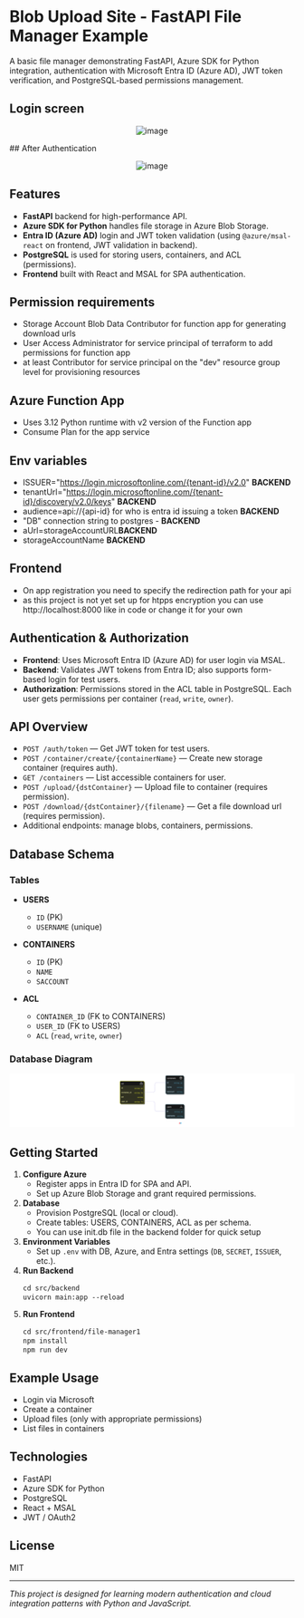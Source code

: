 # Blob Upload Site - FastAPI File Manager Example

A basic file manager demonstrating FastAPI, Azure SDK for Python integration, authentication with Microsoft Entra ID (Azure AD), JWT token verification, and PostgreSQL-based permissions management.
## Login screen
<p align="center">
<img width=50% height=50% alt="image" src="https://github.com/user-attachments/assets/d49e5485-5686-49f5-8157-d660a72a80af" />
</p>
## After Authentication
<p align="center">
<img width=50% height=50% alt="image" src="https://github.com/user-attachments/assets/c24b4c44-0562-4832-8d8a-d6582aafae03" />
</p>

## Features

- **FastAPI** backend for high-performance API.
- **Azure SDK for Python** handles file storage in Azure Blob Storage.
- **Entra ID (Azure AD)** login and JWT token validation (using `@azure/msal-react` on frontend, JWT validation in backend).
- **PostgreSQL** is used for storing users, containers, and ACL (permissions).
- **Frontend** built with React and MSAL for SPA authentication.

## Permission requirements
- Storage Account Blob Data Contributor for function app for generating download urls
- User Access Administrator for service principal of terraform to add permissions for function app
- at least Contributor for service principal on the "dev" resource group level for provisioning resources

## Azure Function App
- Uses 3.12 Python runtime with v2 version of the Function app
- Consume Plan for the app service
## Env variables
- ISSUER="https://login.microsoftonline.com/{tenant-id}/v2.0" **BACKEND**
- tenantUrl="https://login.microsoftonline.com/{tenant-id}/discovery/v2.0/keys" **BACKEND**
- audience=api://{api-id} for who is entra id issuing a token **BACKEND**
- "DB" connection string to postgres - **BACKEND**
- aUrl=storageAccountURL**BACKEND**
- storageAccountName **BACKEND**
## Frontend
- On app registration you need to specify the redirection path for your api
- as this project is not yet set up for htpps encryption you can use http://localhost:8000 like in code
  or change it for your own

## Authentication & Authorization

- **Frontend**: Uses Microsoft Entra ID (Azure AD) for user login via MSAL.
- **Backend**: Validates JWT tokens from Entra ID; also supports form-based login for test users.
- **Authorization**: Permissions stored in the ACL table in PostgreSQL. Each user gets permissions per container (`read`, `write`, `owner`).

## API Overview

- `POST /auth/token` — Get JWT token for test users.
- `POST /container/create/{containerName}` — Create new storage container (requires auth).
- `GET /containers` — List accessible containers for user.
- `POST /upload/{dstContainer}` — Upload file to container (requires permission).
- `POST /download/{dstContainer}/{filename}` — Get a file download url (requires permission).
- Additional endpoints: manage blobs, containers, permissions.

## Database Schema

### Tables

- **USERS**
  - `ID` (PK)
  - `USERNAME` (unique)

- **CONTAINERS**
  - `ID` (PK)
  - `NAME`
  - `SACCOUNT`

- **ACL**
  - `CONTAINER_ID` (FK to CONTAINERS)
  - `USER_ID` (FK to USERS)
  - `ACL` (`read`, `write`, `owner`)

### Database Diagram


<img src="db.png" width="100%" style="position: relative; top: 0; right: 0;" alt="Project Logo"/>


## Getting Started

1. **Configure Azure**
   - Register apps in Entra ID for SPA and API.
   - Set up Azure Blob Storage and grant required permissions.
2. **Database**
   - Provision PostgreSQL (local or cloud).
   - Create tables: USERS, CONTAINERS, ACL as per schema.
   - You can use init.db file in the backend folder for quick setup
3. **Environment Variables**
   - Set up `.env` with DB, Azure, and Entra settings (`DB`, `SECRET`, `ISSUER`, etc.).
4. **Run Backend**
   ```
   cd src/backend
   uvicorn main:app --reload
   ```
5. **Run Frontend**
   ```
   cd src/frontend/file-manager1
   npm install
   npm run dev
   ```

## Example Usage

- Login via Microsoft
- Create a container
- Upload files (only with appropriate permissions)
- List files in containers

## Technologies

- FastAPI
- Azure SDK for Python
- PostgreSQL
- React + MSAL
- JWT / OAuth2

## License

MIT

---

*This project is designed for learning modern authentication and cloud integration patterns with Python and JavaScript.*
